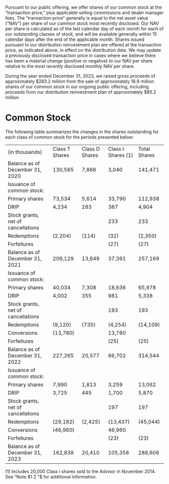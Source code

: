 Pursuant to our public offering, we offer shares of our common stock at the “transaction price,” plus applicable selling commissions and dealer manager fees. The “transaction price” generally is equal to the net asset value (“NAV”) per share of our common stock most recently disclosed. Our NAV per share is calculated as of the last calendar day of each month for each of our outstanding classes of stock, and will be available generally within 15 calendar days after the end of the applicable month. Shares issued pursuant to our distribution reinvestment plan are offered at the transaction price, as indicated above, in effect on the distribution date. We may update a previously disclosed transaction price in cases where we believe there has been a material change (positive or negative) to our NAV per share relative to the most recently disclosed monthly NAV per share.  

During the year ended December 31, 2023, we raised gross proceeds of approximately $\$ 283.2$ million from the sale of approximately 18.9 million shares of our common stock in our ongoing public offering, including proceeds from our distribution reinvestment plan of approximately $\$ 85.2$ million.  

# Common Stock  

The following table summarizes the changes in the shares outstanding for each class of common stock for the periods presented below:   


<html><body><table><tr><td>(in thousands)</td><td>Class T Shares</td><td>Class D Shares</td><td>Class I Shares (1)</td><td>Total Shares</td></tr><tr><td>Balance as of December 31, 2020</td><td>130,565</td><td>7,866</td><td>3,040</td><td>141,471</td></tr><tr><td>Issuance of common stock:</td><td></td><td></td><td></td><td></td></tr><tr><td> Primary shares</td><td>73,534</td><td>5,614</td><td>33,790</td><td>112,938</td></tr><tr><td>DRIP</td><td>4,234</td><td>283</td><td>387</td><td>4,904</td></tr><tr><td>Stock grants, net of cancellations</td><td></td><td></td><td>233</td><td>233</td></tr><tr><td>Redemptions</td><td>(2.204)</td><td>(114)</td><td>(32)</td><td>(2,350)</td></tr><tr><td>Forfeitures</td><td></td><td></td><td>(27)</td><td>(27)</td></tr><tr><td>Balance as of December 31, 2021</td><td>206,129</td><td>13,649</td><td>37,391</td><td>257,169</td></tr><tr><td>Issuance of common stock:</td><td></td><td></td><td></td><td></td></tr><tr><td>Primary shares</td><td>40,034</td><td>7,308</td><td>18,636</td><td>65,978</td></tr><tr><td>DRIP</td><td>4,002</td><td>355</td><td>981</td><td>5,338</td></tr><tr><td>Stock grants, net of cancellations</td><td></td><td></td><td>193</td><td>193</td></tr><tr><td>Redemptions</td><td>(9,120)</td><td>(735)</td><td>(4,254)</td><td>(14,109)</td></tr><tr><td>Conversions</td><td>(13,780)</td><td></td><td>13,780</td><td></td></tr><tr><td>Forfeitures</td><td></td><td></td><td>(25)</td><td>(25)</td></tr><tr><td>Balance as of December 31, 2022</td><td>227,265</td><td>20,577</td><td>66,702</td><td>314,544</td></tr><tr><td>Issuance of common stock:</td><td></td><td></td><td></td><td></td></tr><tr><td> Primary shares</td><td>7,990</td><td>1,813</td><td>3,259</td><td>13,062</td></tr><tr><td>DRIP</td><td>3,725</td><td>445</td><td>1,700</td><td>5,870</td></tr><tr><td>Stock grants, net of cancellations</td><td></td><td></td><td>197</td><td>197</td></tr><tr><td>Redemptions</td><td>(29,182)</td><td>(2,425)</td><td>(13,437)</td><td>(45,044)</td></tr><tr><td>Conversions</td><td>(46,960)</td><td></td><td>46,960</td><td></td></tr><tr><td>Forfeitures</td><td></td><td></td><td>(23)</td><td>(23)</td></tr><tr><td>Balance as of December 31, 2023</td><td>162,838</td><td>20,410</td><td>105,358</td><td>288,606</td></tr></table></body></html>

(1) Includes 20,000 Class I shares sold to the Advisor in November 2014. See “Note $1 2 "$ for additional information.  